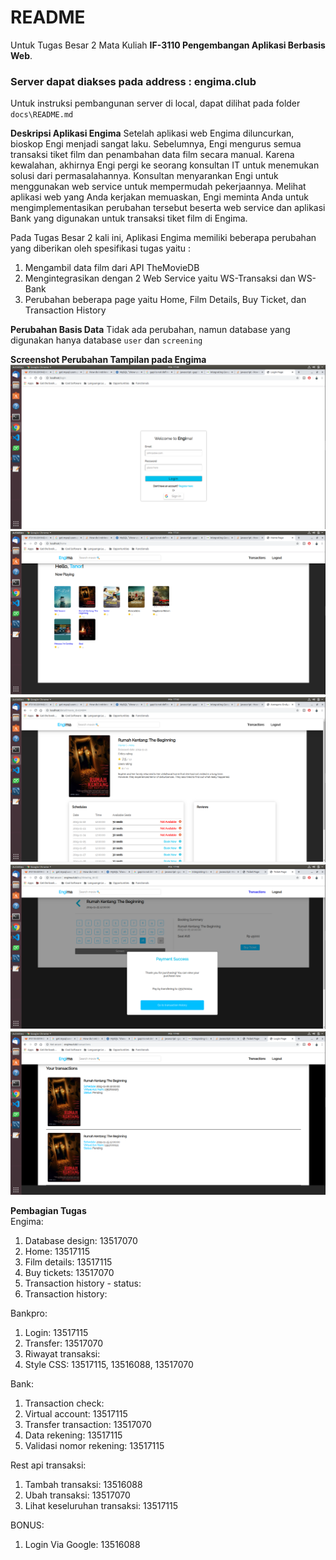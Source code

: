 # README
Untuk Tugas Besar 2 Mata Kuliah **IF-3110 Pengembangan Aplikasi Berbasis Web**.

### Server dapat diakses pada address : engima.club
Untuk instruksi pembangunan server di local, dapat dilihat pada folder `docs\README.md`

**Deskripsi Aplikasi Engima**
Setelah aplikasi web Engima diluncurkan, bioskop Engi menjadi sangat laku. Sebelumnya, Engi mengurus semua transaksi tiket film dan penambahan data film secara manual. Karena kewalahan, akhirnya Engi pergi ke seorang konsultan IT untuk menemukan solusi dari permasalahannya. Konsultan menyarankan Engi untuk menggunakan web service untuk mempermudah pekerjaannya. Melihat aplikasi web yang Anda kerjakan memuaskan, Engi meminta Anda untuk mengimplementasikan perubahan tersebut beserta web service dan aplikasi Bank yang digunakan untuk transaksi tiket film di Engima.

Pada Tugas Besar 2 kali ini, Aplikasi Engima memiliki beberapa perubahan yang diberikan oleh spesifikasi tugas yaitu :
1.  Mengambil data film dari API TheMovieDB
2.  Mengintegrasikan dengan 2 Web Service yaitu WS-Transaksi dan WS-Bank
3.  Perubahan beberapa page yaitu Home, Film Details, Buy Ticket, dan Transaction History

**Perubahan Basis Data**
Tidak ada perubahan, namun database yang digunakan hanya database `user` dan `screening`

**Screenshot Perubahan Tampilan pada Engima**
![Alt Text](screenshot/login.PNG?raw=true "Login Page")
![Alt Text](screenshot/home.PNG?raw=true "Home Page")
![Alt Text](screenshot/detail.PNG?raw=true "Movie Details Page")
![Alt Text](screenshot/buy.PNG?raw=true "Buy Ticket Page")
![Alt Text](screenshot/transaction.PNG?raw=true "Transaction History Page")

**Pembagian Tugas** <br/>
Engima: <br/>
1. Database design: 13517070 <br/>
2. Home: 13517115 <br/>
3. Film details: 13517115 <br/>
4. Buy tickets: 13517070 <br/>
5. Transaction history - status:  <br/>
6. Transaction history:  <br/>

Bankpro: <br/>
1. Login: 13517115 <br/>
2. Transfer: 13517070 <br/>
3. Riwayat transaksi:  <br/>
4. Style CSS: 13517115, 13516088, 13517070 <br/>

Bank: <br/>
1. Transaction check: <br/>
2. Virtual account: 13517115 <br/>
3. Transfer transaction: 13517070 <br/>
4. Data rekening: 13517115 <br/>
5. Validasi nomor rekening: 13517115 <br/>

Rest api transaksi: <br/>
1. Tambah transaksi: 13516088
2. Ubah transaksi: 13517070
3. Lihat keseluruhan transaksi: 13517115 <br/>

BONUS: <br/>
1. Login Via Google: 13516088 <br/>
